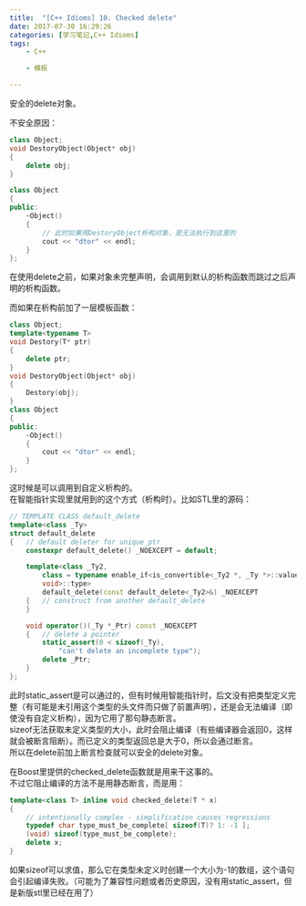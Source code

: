 ```yaml
---
title:  "[C++ Idioms] 10. Checked delete"
date: 2017-07-30 16:29:26
categories: [学习笔记,C++ Idioms]
tags:
    - C++

    - 模板

---
```

安全的delete对象。<!--more-->  

不安全原因：
```cpp
class Object;
void DestoryObject(Object* obj)
{
	delete obj;
}

class Object
{
public:
	~Object()
	{
        // 此时如果用DestoryObject析构对象，是无法执行到这里的
		cout << "dtor" << endl;
	}
};
```
在使用delete之前，如果对象未完整声明，会调用到默认的析构函数而跳过之后声明的析构函数。  

而如果在析构前加了一层模板函数：
```cpp
class Object;
template<typename T>
void Destory(T* ptr)
{
	delete ptr;
}
void DestoryObject(Object* obj)
{
	Destory(obj);
}
class Object
{
public:
	~Object()
	{
		cout << "dtor" << endl;
	}
};
```

这时候是可以调用到自定义析构的。  
在智能指针实现里就用到的这个方式（析构时）。比如STL里的源码：  
```cpp
// TEMPLATE CLASS default_delete
template<class _Ty>
struct default_delete
{	// default deleter for unique_ptr
	constexpr default_delete() _NOEXCEPT = default;

	template<class _Ty2,
		class = typename enable_if<is_convertible<_Ty2 *, _Ty *>::value,
		void>::type>
		default_delete(const default_delete<_Ty2>&) _NOEXCEPT
	{	// construct from another default_delete
	}

	void operator()(_Ty *_Ptr) const _NOEXCEPT
	{	// delete a pointer
		static_assert(0 < sizeof(_Ty),
			"can't delete an incomplete type");
		delete _Ptr;
	}
};
```
此时static_assert是可以通过的，但有时候用智能指针时，后文没有把类型定义完整（有可能是未引用这个类型的头文件而只做了前置声明），还是会无法编译（即使没有自定义析构），因为它用了那句静态断言。  
sizeof无法获取未定义类型的大小，此时会阻止编译（有些编译器会返回0，这样就会被断言阻断）。而已定义的类型返回总是大于0，所以会通过断言。  
所以在delete前加上断言检查就可以安全的delete对象。  

在Boost里提供的checked_delete函数就是用来干这事的。  
不过它阻止编译的方法不是用静态断言，而是用：
```cpp
template<class T> inline void checked_delete(T * x)
{
    // intentionally complex - simplification causes regressions
    typedef char type_must_be_complete[ sizeof(T)? 1: -1 ];
    (void) sizeof(type_must_be_complete);
    delete x;
}
```
如果sizeof可以求值，那么它在类型未定义时创建一个大小为-1的数组，这个语句会引起编译失败。（可能为了兼容性问题或者历史原因，没有用static_assert，但是新版stl里已经在用了）  

